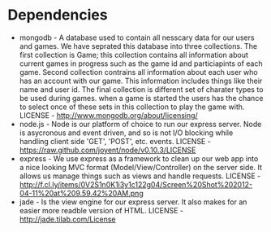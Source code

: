 Dependencies
=============

- mongodb - A database used to contain all nesscary data for our users and games. We have seprated this database into three collections. The first collection is Game; this collection contains all information about current games in progress such as the game id and particiapints of each game. Second collection contrains all information about each user who has an account with our game. This information includes things like their name and user id. The final collection is different set of charater types to be used during games. when a game is started the users has the chance to select once of these sets in this collection to play the game with. LICENSE - http://www.mongodb.org/about/licensing/
- node.js - Node is our platform of choice to run our express server. Node is asycronous and event driven, 
and so is not I/O blocking while handling client side 'GET', 'POST', etc. events. LICENSE - https://raw.github.com/joyent/node/v0.10.3/LICENSE
- express - We use express as a framework to clean up our web app into a nice looking MVC format (Model/View/Controller) on the server side. It allows us manage things such as views and handle requests. LICENSE - http://f.cl.ly/items/0V2S1n0K1i3y1c122g04/Screen%20Shot%202012-04-11%20at%209.59.42%20AM.png
- jade - Is the view engine for our express server. It also makes for an easier more readble version of HTML. LICENSE - http://jade.tilab.com/License